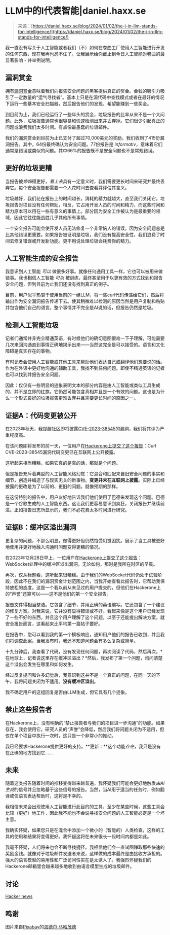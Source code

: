 <!-- yml

类别：未分类

日期：2024-05-27 14:25:48

-->

# LLM中的I代表智能|daniel.haxx.se

> 来源：[https://daniel.haxx.se/blog/2024/01/02/the-i-in-llm-stands-for-intelligence/](https://daniel.haxx.se/blog/2024/01/02/the-i-in-llm-stands-for-intelligence/)

我一直没有写关于人工智能或者我们（不）如何在卷曲工厂使用人工智能进行开发的任何东西，现在我再也忍不住了。让我展示给你截止到今日人工智能对卷曲的最显著影响 - 并举例说明。

## 漏洞赏金

拥有[漏洞赏金](https://curl.se/docs/bugbounty.html)意味着我们向报告安全问题的黑客提供真正的奖金。金钱的吸引力吸引了一定数量的“运气寻找者”。基本上只是在源代码中查找模式或者在最好的情况下运行一些基本安全扫描器，然后报告他们的发现，希望能赚到一些奖金。

到目前为止，我们已经运行了一些年头的赏金，垃圾报告的比率从来不是一个大问题。此外，垃圾报告通常也很容易和快速检测出来并丢弃掉。它们很少引起真正的问题或浪费我们太多时间。有点像最愚蠢的垃圾邮件。

我们的漏洞赏金到目前为止已支付了超过70,000美元的奖励。我们收到了415份漏洞报告。其中，64份最终确认为安全问题。77份报告是 *informativ*，意味着它们通常是错误或类似的问题。其中66%的报告既不是安全问题也不是常规错误。

## 更好的垃圾更糟

当报告被*修饰*得更好，*看上去*具有一定意义时，我们需要更长时间来研究并最终丢弃它。每个安全报告都需要一个人花时间去查看并评估其含义。

垃圾越好，我们花在报告上的时间越长，消耗的精力就越大，直至我们关闭它。垃圾报告对项目没有任何帮助，相反，它占用开发人员的时间和精力，而这些时间和精力原本可以用在一些有意义的事情上。部分因为安全工作被认为是最重要的领域，因此它往往能战胜几乎其他所有事情。

一个安全报告可能会使开发人员无法修复一个非常恼人的错误。因为安全问题总是比其他错误更重要。如果报告被证明是垃圾，我们没有提高安全性，我们浪费了时间去修复错误或开发新功能。更不用说处理垃圾会耗费你的精力。

## 人工智能生成的安全报告

我意识到人工智能 *可以* 做很多好事。就像任何通用工具一样，它也可以被用来做错事。我也相信人工智能 *可以* 被训练，最终甚至用于以更有效的方式找到和报告安全问题，但到目前为止我们还没有找到真正的例子。

目前，用户似乎热衷于使用当前的一组LLM，将一些curl代码传递给它们，然后将输出作为安全漏洞报告传递下去。使其稍微难以检测的原因当然是用户复制和粘贴并包含他们自己的语言。整个事情并不完全是AI说的话，但报告仍然是垃圾。

## 检测人工智能垃圾

记者们通常并非完全精通英语，有时候他们的确切意图很难一下子理解，可能需要几次来回沟通直到事情正确地揭示出来——当然这完全是可以接受的。语言和文化障碍是真实存在的事物。

有时记者会使用人工智能或其他工具来帮助他们表达自己或翻译他们想要说的话。作为在外语中更好地沟通的辅助工具，我找不到任何问题。即使不精通英语的记者也可以找到并报告安全问题。

因此：仅仅有一些明显的迹象表明文本的部分内容是由人工智能或类似工具生成的，并不是立即的红旗。它仍然可能包含真相并且是一个有效的问题。这也是为什么一个形式良好的垃圾报告更难丢弃并且需要更长时间的原因之一。

## 证据A：代码变更被公开

在2023年秋天，我提醒社区即将披露[CVE-2023-38545](https://curl.se/docs/CVE-2023-38545.html)的漏洞，我们将其评为严重程度高。

在该问题即将发布的前一天，一位用户在[Hackerone上提交了这个报告](https://hackerone.com/reports/2199174)：Curl CVE-2023-38545漏洞代码变更已在互联网上公开披露。

这听起来相当糟糕，如果它真的是真的话，那就是个问题。

但是报告充斥着典型的人工智能风格幻觉：它混合和匹配来自旧安全问题的事实和细节，创造并编造了与现实无关的新事物。**变更并未在互联网上披露**。实际上已经披露的更改是为了以前的、更旧的问题。就像预期的那样。

在这份特别的报告中，用户友好地告诉我们他们使用了巴德来发现这个问题。巴德是一个谷歌生成的人工智能东西。这让我们更容易意识到疯狂，关闭报告并继续前进。正如报告日志所显示的，我们不必花费太多时间进行研究。

## 证据B：缓冲区溢出漏洞

更复杂的问题，不那么明显，做得更好但仍然饱受幻觉困扰。展示了当工具被更好地使用并更好地融入沟通时问题变得更糟的情况。

在2023年12月28日早上，一位用户在[Hackerone上提交了这个报告](https://hackerone.com/reports/2298307)：WebSocket处理中的缓冲区溢出漏洞。无论如何，那时是我所在时区的早晨。

再次，仅从标题看，这听起来很糟糕。由于我们的WebSocket代码仍处于试验阶段，因此不在我们的漏洞赏金计划范围之内，当我开始查看此报告时，它帮助我保持放松的态度。这是一个我以前从未见过的用户提交的，但他们在Hackerone上的“声誉”还算可以——这不是他们的第一个安全报告。

报告文件得相当整洁。它包含了细节，并用正确的英语编写。它还包含了一个建议的修复方案。对我来说，它并没有显得错误或不好。看起来像是这个用户已经发现了一些不好的东西，并且这个用户理解了这个问题，以至于还能提出解决方案。就安全报告而言，这看起来比平均第一篇帖子要好。

在报告中，您可以看到我的第一个模板响应，通知用户他们的报告已收到，并且我们将调查此案。当我发布时，我还不知道问题会有多么复杂或简单。

十九分钟后，我查看了代码，没有发现任何问题，再次阅读了代码，然后再次。*在地球上，记者说这里存在缓冲区溢出？*然后，我发布了第一个问题，询问清楚这个溢出会发生在哪里和如何发生。

经过反复提问和许多幻觉后，我意识到这并不是一个真正的问题，在同一天的下午，我将问题关闭为不适用。**没有缓冲区溢出**。

我不确定用户的这组回复是否由LLM生成，但它具有几个迹象。

## 禁止这些报告者

在Hackerone上，没有明确的“禁止报告者与我们的项目进一步沟通”的功能。如果存在，我会使用它。研究人员的“声誉”会降低，然后我们将问题关闭为不适用，但仅在单个项目中执行一次时，这只是一个非常小的推动。

我已经要求Hackerone提供更好的支持。**更新：**这个功能*存在*，我只是没有在正确的地方找到它……

## 未来

随着这类报告随着时间的推移变得越来越普遍，我怀疑我们可能会更好地触发*由AI生成*的信号并且忽略基于这些信号的报告。当然，当AI用于适当的任务时，例如翻译或仅语言表达帮助时，这将是不幸的。

我相信未来会出现使用人工智能进行此目的的工具，至少在某些时候，这些工具会比较（更好）地工作，因此我不能也不会说寻找安全问题的人工智能必定是一个坏主意。

我确实怀疑，如果您只是在混合中添加一个微小的（智能的）人类检查，这样的工具的使用和结果将变得更好。我怀疑这将在未来很长一段时间内都是如此。

我毫不怀疑，人们将来也会不断寻找捷径。我相信他们会一直试图赚取那些快速的奖励金钱。就像对于垃圾邮件发送者来说，这样做的成本最终是由接收方承担的。强大的语言模型的易用性和广泛访问性实在是太诱人了。我强烈怀疑我们的Hackerone邮箱里会越来越多地收到由语言模型生成的垃圾邮件。

## 讨论

[Hacker news](https://news.ycombinator.com/item?id=38845878)

## 鸣谢

图片来自[Pixabay](https://pixabay.com//?utm_source=link-attribution&utm_medium=referral&utm_campaign=image&utm_content=8331364)的[海德尔·马哈茂德](https://pixabay.com/users/haidermah-38208306/?utm_source=link-attribution&utm_medium=referral&utm_campaign=image&utm_content=8331364)
